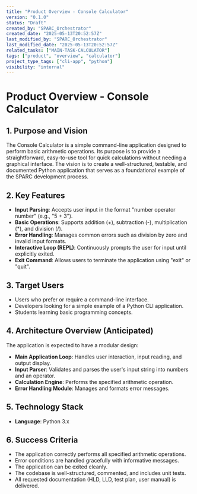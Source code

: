 ```yaml
---
title: "Product Overview - Console Calculator"
version: "0.1.0"
status: "Draft"
created_by: "SPARC_Orchestrator"
created_date: "2025-05-13T20:52:57Z"
last_modified_by: "SPARC_Orchestrator"
last_modified_date: "2025-05-13T20:52:57Z"
related_tasks: ["MAIN-TASK-CALCULATOR"]
tags: ["product", "overview", "calculator"]
project_type_tags: ["cli-app", "python"]
visibility: "internal"
---
```


# Product Overview - Console Calculator

## 1. Purpose and Vision

The Console Calculator is a simple command-line application designed to perform basic arithmetic operations. Its purpose is to provide a straightforward, easy-to-use tool for quick calculations without needing a graphical interface. The vision is to create a well-structured, testable, and documented Python application that serves as a foundational example of the SPARC development process.

## 2. Key Features

*   **Input Parsing**: Accepts user input in the format "number operator number" (e.g., "5 + 3").
*   **Basic Operations**: Supports addition (+), subtraction (-), multiplication (*), and division (/).
*   **Error Handling**: Manages common errors such as division by zero and invalid input formats.
*   **Interactive Loop (REPL)**: Continuously prompts the user for input until explicitly exited.
*   **Exit Command**: Allows users to terminate the application using "exit" or "quit".

## 3. Target Users

*   Users who prefer or require a command-line interface.
*   Developers looking for a simple example of a Python CLI application.
*   Students learning basic programming concepts.

## 4. Architecture Overview (Anticipated)

The application is expected to have a modular design:
*   **Main Application Loop**: Handles user interaction, input reading, and output display.
*   **Input Parser**: Validates and parses the user's input string into numbers and an operator.
*   **Calculation Engine**: Performs the specified arithmetic operation.
*   **Error Handling Module**: Manages and formats error messages.

## 5. Technology Stack

*   **Language**: Python 3.x

## 6. Success Criteria

*   The application correctly performs all specified arithmetic operations.
*   Error conditions are handled gracefully with informative messages.
*   The application can be exited cleanly.
*   The codebase is well-structured, commented, and includes unit tests.
*   All requested documentation (HLD, LLD, test plan, user manual) is delivered.